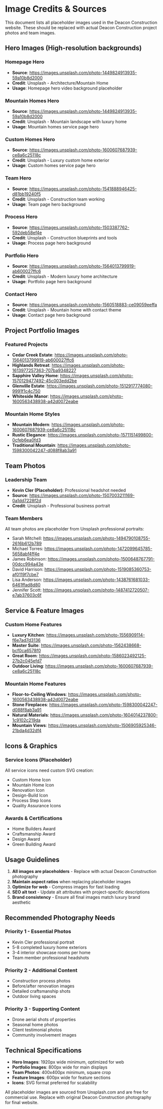 # Image Credits & Sources

This document lists all placeholder images used in the Deacon Construction website. These should be replaced with actual Deacon Construction project photos and team images.

## Hero Images (High-resolution backgrounds)

### Homepage Hero
- **Source**: https://images.unsplash.com/photo-1449824913935-59a10b8d2000
- **Credit**: Unsplash - Architecture/Mountain Home
- **Usage**: Homepage hero video background placeholder

### Mountain Homes Hero
- **Source**: https://images.unsplash.com/photo-1449824913935-59a10b8d2000
- **Credit**: Unsplash - Mountain landscape with luxury home
- **Usage**: Mountain homes service page hero

### Custom Homes Hero
- **Source**: https://images.unsplash.com/photo-1600607687939-ce8a6c25118c
- **Credit**: Unsplash - Luxury custom home exterior
- **Usage**: Custom homes service page hero

### Team Hero
- **Source**: https://images.unsplash.com/photo-1541888946425-d81bb19240f5
- **Credit**: Unsplash - Construction team working
- **Usage**: Team page hero background

### Process Hero
- **Source**: https://images.unsplash.com/photo-1503387762-592deb58ef4e
- **Credit**: Unsplash - Construction blueprints and tools
- **Usage**: Process page hero background

### Portfolio Hero
- **Source**: https://images.unsplash.com/photo-1564013799919-ab600027ffc6
- **Credit**: Unsplash - Modern luxury home architecture
- **Usage**: Portfolio page hero background

### Contact Hero
- **Source**: https://images.unsplash.com/photo-1560518883-ce09059eeffa
- **Credit**: Unsplash - Mountain home with contact theme
- **Usage**: Contact page hero background

## Project Portfolio Images

### Featured Projects
- **Cedar Creek Estate**: https://images.unsplash.com/photo-1564013799919-ab600027ffc6
- **Highlands Retreat**: https://images.unsplash.com/photo-1613977257363-707ba9348227
- **Sapphire Valley Home**: https://images.unsplash.com/photo-1570129477492-45c003edd2be
- **Glenville Estate**: https://images.unsplash.com/photo-1512917774080-9991f1c4c750
- **Whiteside Manor**: https://images.unsplash.com/photo-1600563438938-a42d0072eabe

### Mountain Home Styles
- **Mountain Modern**: https://images.unsplash.com/photo-1600607687939-ce8a6c25118c
- **Rustic Elegance**: https://images.unsplash.com/photo-1571151499800-0cfeb6ea0fd3
- **Traditional Mountain**: https://images.unsplash.com/photo-1598300042247-d088f8ab3a91

## Team Photos

### Leadership Team
- **Kevin Cler (Placeholder)**: Professional headshot needed
- **Source**: https://images.unsplash.com/photo-1507003211169-0a1dd7228f2d
- **Credit**: Unsplash - Professional business portrait

### Team Members
All team photos are placeholder from Unsplash professional portraits:
- Sarah Mitchell: https://images.unsplash.com/photo-1494790108755-2616b612b789
- Michael Torres: https://images.unsplash.com/photo-1472099645785-5658abf4ff4e
- James Robinson: https://images.unsplash.com/photo-1500648767791-00dcc994a43e
- David Harrison: https://images.unsplash.com/photo-1519085360753-af0119f7cbe7
- Lisa Anderson: https://images.unsplash.com/photo-1438761681033-6461ffad8d80
- Jennifer Scott: https://images.unsplash.com/photo-1487412720507-e7ab37603c6f

## Service & Feature Images

### Custom Home Features
- **Luxury Kitchen**: https://images.unsplash.com/photo-1556909114-f6e7ad7d3136
- **Master Suite**: https://images.unsplash.com/photo-1562438668-bcf0ca6578f0
- **Great Room**: https://images.unsplash.com/photo-1586023492125-27b2c045efd7
- **Outdoor Living**: https://images.unsplash.com/photo-1600607687939-ce8a6c25118c

### Mountain Home Features
- **Floor-to-Ceiling Windows**: https://images.unsplash.com/photo-1600563438938-a42d0072eabe
- **Stone Fireplaces**: https://images.unsplash.com/photo-1598300042247-d088f8ab3a91
- **Natural Materials**: https://images.unsplash.com/photo-1604014237800-1c9102c219da
- **Mountain Views**: https://images.unsplash.com/photo-1506905925346-21bda4d32df4

## Icons & Graphics

### Service Icons (Placeholder)
All service icons need custom SVG creation:
- Custom Home Icon
- Mountain Home Icon  
- Renovation Icon
- Design-Build Icon
- Process Step Icons
- Quality Assurance Icons

### Awards & Certifications
- Home Builders Award
- Craftsmanship Award
- Design Award
- Green Building Award

## Usage Guidelines

1. **All images are placeholders** - Replace with actual Deacon Construction photography
2. **Maintain aspect ratios** when replacing placeholder images
3. **Optimize for web** - Compress images for fast loading
4. **SEO alt text** - Update alt attributes with project-specific descriptions
5. **Brand consistency** - Ensure all final images match luxury brand aesthetic

## Recommended Photography Needs

### Priority 1 - Essential Photos
- Kevin Cler professional portrait
- 5-8 completed luxury home exteriors
- 3-4 interior showcase rooms per home
- Team member professional headshots

### Priority 2 - Additional Content  
- Construction process photos
- Before/after renovation images
- Detailed craftsmanship shots
- Outdoor living spaces

### Priority 3 - Supporting Content
- Drone aerial shots of properties
- Seasonal home photos
- Client testimonial photos
- Community involvement images

## Technical Specifications

- **Hero Images**: 1920px wide minimum, optimized for web
- **Portfolio Images**: 800px wide for main displays
- **Team Photos**: 400x400px minimum, square crop
- **Feature Images**: 600px wide for feature sections
- **Icons**: SVG format preferred for scalability

All placeholder images are sourced from Unsplash.com and are free for commercial use. Replace with original Deacon Construction photography for final website.
